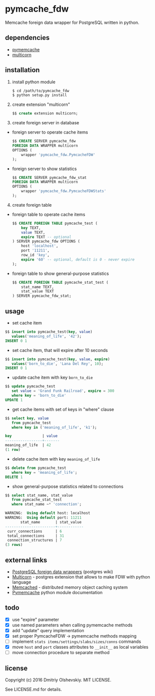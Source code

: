 pymcache\_fdw
=============

Memcache foreign data wrapper for PostgreSQL written in python.

dependencies
------------

- [pymemcache](https://pypi.python.org/pypi/pymemcache)
- [multicorn](http://multicorn.org/#idinstallation)

installation
------------

1. install python module

    ```bash
    $ cd /path/to/pymcache_fdw
    $ python setup.py install
    ```

2. create extension "multicorn"

    ```sql
    $$ create extension multicorn;
    ```

3. create foreign server in database

 - foreign server to operate cache items

    ```sql
    $$ CREATE SERVER pymcache_fdw
    FOREIGN DATA WRAPPER multicorn
    OPTIONS (
        wrapper 'pymcache_fdw.PymcacheFDW'
    );
    ```

 - foreign server to show statistics

    ```sql
    $$ CREATE SERVER pymcache_fdw_stat
    FOREIGN DATA WRAPPER multicorn
    OPTIONS (
        wrapper 'pymcache_fdw.PymcacheFDWStats'
    );
    ```

4. create foreign table

 - foreign table to operate cache items

    ```sql
    $$ CREATE FOREIGN TABLE pymcache_test (
        key TEXT,
        value TEXT,
        expire TEXT -- optional
    ) SERVER pymcache_fdw OPTIONS (
        host 'localhost',
        port '11211',
        row_id 'key',
        expire '60' -- optional, default is 0 - never expire
    );
    ```

 - foreign table to show general-purpose statistics

    ```sql
    $$ CREATE FOREIGN TABLE pymcache_stat_test (
        stat_name TEXT,
        stat_value TEXT
    ) SERVER pymcache_fdw_stat;
    ```

usage
-----

- set cache item

```sql
$$ insert into pymcache_test(key, value)
   values('meaning_of_life', '42');
INSERT 0 1
```

- set cache item, that will expire after 10 seconds

```sql
$$ insert into pymcache_test(key, value, expire)
   values('born_to_die', 'Lana Del Rey', 10);
INSERT 0 1
```

- update cache item with key `born_to_die`

```sql
$$ update pymcache_test
   set value = 'Grand Funk Railroad', expire = 300
   where key = 'born_to_die'
UPDATE 1
```

- get cache items with set of keys in "where" clause

```sql
$$ select key, value
   from pymcache_test
   where key in ('meaning_of_life', 'k1');

key              | value
-----------------+-------
meaning_of_life  | 42
(1 row)
```

- delete cache item with key `meaning_of_life`

```sql
$$ delete from pymcache_test
   where key = 'meaning_of_life';
DELETE 1
```

- show general-purpose statistics related to connections

```sql
$$ select stat_name, stat_value
   from pymcache_stat_test
   where stat_name ~* 'connection';

WARNING:  Using default host: localhost
WARNING:  Using default port: 11211
       stat_name       | stat_value
-----------------------+------------
 curr_connections      | 6
 total_connections     | 31
 connection_structures | 7
(3 rows)
```

external links
--------------

- [PostgreSQL foreign data wrappers](https://wiki.postgresql.org/wiki/Foreign_data_wrappers) (postgres wiki)
- [Multicorn](http://multicorn.org) - postgres extension that allows to make FDW with python language
- [Memcached](https://memcached.org) - distributed memory object caching system
- [Pymemcache](https://pymemcache.readthedocs.io/en/latest) python module documentation

todo
----

 - [x] use "expire" parameter
 - [x] use named parameters when calling pymemcache methods
 - [x] add "update" query implementation
 - [x] set proper PymcacheFDW -> pymemcache methods mapping
 - [ ] implement `stats items/settings/slabs/sizes/conns` commands
 - [x] move `host` and `port` classes attributes to `__init__` as local variables
 - [ ] move connection procedure to separate method

license
-------

Copyright (c) 2016 Dmitriy Olshevskiy. MIT LICENSE.

See LICENSE.md for details.
